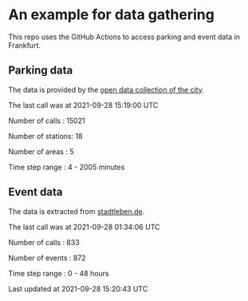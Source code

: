 # An example for data gathering

This repo uses the GitHub Actions to access parking and event data in Frankfurt.

## Parking data
The data is provided by the [open data collection of the city](https://www.offenedaten.frankfurt.de/).

The last call was at 2021-09-28 15:19:00 UTC

Number of calls   : 15021

Number of stations:    18

Number of areas   :     5

Time step range   :     4 -  2005 minutes


## Event data
The data is extracted from [stadtleben.de](https://stadtleben.de/frankfurt/).

The last call was at 2021-09-28 01:34:06 UTC

Number of calls   : 833

Number of events  : 872

Time step range   :   0 -  48 hours


Last updated at 2021-09-28 15:20:43 UTC
